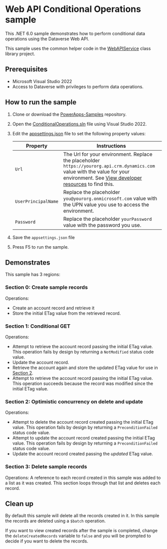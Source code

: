 # Web API Conditional Operations sample

This .NET 6.0 sample demonstrates how to perform conditional data operations using the Dataverse Web API.

This sample uses the common helper code in the [WebAPIService](../WebAPIService) class library project.

## Prerequisites

- Microsoft Visual Studio 2022
- Access to Dataverse with privileges to perform data operations.

## How to run the sample

1. Clone or download the [PowerApps-Samples](../../../../../PowerApps-Samples) repository.
1. Open the [ConditionalOperations.sln](ConditionalOperations.sln) file using Visual Studio 2022.
1. Edit the [appsettings.json](../appsettings.json) file to set the following property values:

   |Property|Instructions  |
   |---------|---------|
   |`Url`|The Url for your environment. Replace the placeholder `https://yourorg.api.crm.dynamics.com` value with the value for your environment. See [View developer resources](https://docs.microsoft.com/en-us/power-apps/developer/data-platform/view-download-developer-resources) to find this. |
   |`UserPrincipalName`|Replace the placeholder `you@yourorg.onmicrosoft.com` value with the UPN value you use to access the environment.|
   |`Password`|Replace the placeholder `yourPassword` value with the password you use.|

1. Save the `appsettings.json` file
1. Press F5 to run the sample.

## Demonstrates

This sample has 3 regions:

### Section 0: Create sample records

Operations:

- Create an account record and retrieve it
- Store the initial ETag value from the retrieved record.

### Section 1: Conditional GET

Operations:

- Attempt to retrieve the account record passing the initial ETag value. This operation fails by design by returning a `NotModified` status code value.
- Update the account record.
- Retrieve the account again and store the updated ETag value for use in [Section 2](#section-2-optimistic-concurrency-on-delete-and-update).
- Attempt to retrieve the account record passing the initial ETag value. This operation succeeds because the record was modified since the initial ETag value.

### Section 2: Optimistic concurrency on delete and update

Operations:

- Attempt to delete the account record created passing the initial ETag value. This operation fails by design by returning a `PreconditionFailed` status code value.
- Attempt to update the account record created passing the initial ETag value. This operation fails by design by returning a `PreconditionFailed` status code value.
- Update the account record created passing the *updated* ETag value. 

### Section 3: Delete sample records

Operations: A reference to each record created in this sample was added to a list as it was created. This section loops through that list and deletes each record.

## Clean up

By default this sample will delete all the records created in it. In this sample the records are deleted using a `$batch` operation.

If you want to view created records after the sample is completed, change the `deleteCreatedRecords` variable to `false` and you will be prompted to decide if you want to delete the records.